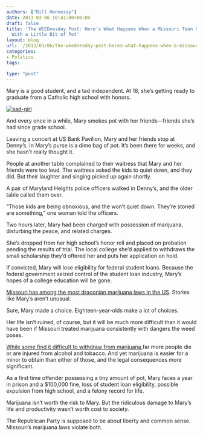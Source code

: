 ```yaml
---
authors: ["Bill Hennessy"]
date: 2013-03-06 10:41:00+00:00
draft: false
title: 'The WEEDnesday Post: Here’s What Happens When a Missouri Teen Gets Caught
  With a Little Bit of Pot'
layout: blog
url:  /2013/03/06/the-weednesday-post-heres-what-happens-when-a-missouri-teen-gets-caught-with-a-little-bit-of-pot/
categories:
- Politics
tags:

type: "post"
---
```


Mary is a good student, and a tad independent. At 18, she’s getting ready to graduate from a Catholic high school with honors.

[![sad-girl](https://hennessysview.com/wp-content/uploads/2013/03/sad-girl_thumb.jpg)
](https://hennessysview.com/wp-content/uploads/2013/03/sad-girl.jpg)

And every once in a while, Mary smokes pot with her friends—friends she’s had since grade school.

Leaving a concert at US Bank Pavilion, Mary and her friends stop at Denny’s. In Mary’s purse is a dime bag of pot. It’s been there for weeks, and she hasn’t really thought it.

People at another table complained to their waitress that Mary and her friends were too loud. The waitress asked the kids to quiet down, and they did. But their laughter and singing picked up again shortly.

A pair of Maryland Heights police officers walked in Denny’s, and the older table called them over.

“Those kids are being obnoxious, and the won’t quiet down. They’re stoned are something,” one woman told the officers.

Two hours later, Mary had been charged with possession of marijuana, disturbing the peace, and related charges.

She’s dropped from her high school’s honor roll and placed on probation pending the results of trial. The local college she’d applied to withdraws the small scholarship they’d offered her and puts her application on hold.

If convicted, Mary will lose eligibility for federal student loans. Because the federal government seized control of the student loan industry, Mary’s hopes of a college education will be gone.

[Missouri has among the most draconian marijuana laws in the US](https://www.mpp.org/states/missouri/). Stories like Mary’s aren’t unusual.

Sure, Mary made a choice. Eighteen-year-olds make a lot of choices.

Her life isn’t ruined, of course, but it will be much more difficult than it would have been if Missouri treated marijuana consistently with dangers the weed poses.

[While some find it difficult to withdraw from marijuana](https://www.withdrawal.net/learn/marijuana/),far more people die or are injured from alcohol and tobacco. And yet marijuana is easier for a minor to obtain than either of those, and the legal consequences more significant.

As a first time offender possessing a tiny amount of pot, Mary faces a year in prison and a $100,000 fine, loss of student loan eligibility, possible expulsion from high school, and a felony record for life.

Marijuana isn’t worth the risk to Mary. But the ridiculous damage to Mary’s life and productivity wasn’t worth cost to society.

The Republican Party is supposed to be about liberty and common sense. Missouri’s marijuana laws violate both.
